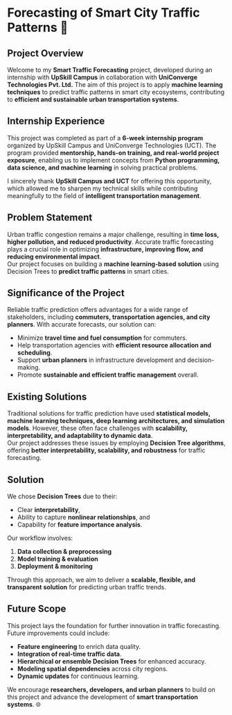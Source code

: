 # Forecasting of Smart City Traffic Patterns 🚦

## Project Overview  
Welcome to my **Smart Traffic Forecasting** project, developed during an internship with **UpSkill Campus** in collaboration with **UniConverge Technologies Pvt. Ltd.** The aim of this project is to apply **machine learning techniques** to predict traffic patterns in smart city ecosystems, contributing to **efficient and sustainable urban transportation systems**.  

## Internship Experience  
This project was completed as part of a **6-week internship program** organized by UpSkill Campus and UniConverge Technologies (UCT). The program provided **mentorship, hands-on training, and real-world project exposure**, enabling us to implement concepts from **Python programming, data science, and machine learning** in solving practical problems.  

I sincerely thank **UpSkill Campus and UCT** for offering this opportunity, which allowed me to sharpen my technical skills while contributing meaningfully to the field of **intelligent transportation management**.  

## Problem Statement  
Urban traffic congestion remains a major challenge, resulting in **time loss, higher pollution, and reduced productivity**. Accurate traffic forecasting plays a crucial role in optimizing **infrastructure, improving flow, and reducing environmental impact**.  
Our project focuses on building a **machine learning-based solution** using Decision Trees to **predict traffic patterns** in smart cities.  

## Significance of the Project  
Reliable traffic prediction offers advantages for a wide range of stakeholders, including **commuters, transportation agencies, and city planners**. With accurate forecasts, our solution can:  
- Minimize **travel time and fuel consumption** for commuters.  
- Help transportation agencies with **efficient resource allocation and scheduling**.  
- Support **urban planners** in infrastructure development and decision-making.  
- Promote **sustainable and efficient traffic management** overall.  

## Existing Solutions  
Traditional solutions for traffic prediction have used **statistical models, machine learning techniques, deep learning architectures, and simulation models**. However, these often face challenges with **scalability, interpretability, and adaptability to dynamic data**.  
Our project addresses these issues by employing **Decision Tree algorithms**, offering **better interpretability, scalability, and robustness** for traffic forecasting.  

## Solution  
We chose **Decision Trees** due to their:  
- Clear **interpretability**,  
- Ability to capture **nonlinear relationships**, and  
- Capability for **feature importance analysis**.  

Our workflow involves:  
1. **Data collection & preprocessing**  
2. **Model training & evaluation**  
3. **Deployment & monitoring**  

Through this approach, we aim to deliver a **scalable, flexible, and transparent solution** for predicting urban traffic trends.  

## Future Scope  
This project lays the foundation for further innovation in traffic forecasting. Future improvements could include:  
- **Feature engineering** to enrich data quality.  
- **Integration of real-time traffic data**.  
- **Hierarchical or ensemble Decision Trees** for enhanced accuracy.  
- **Modeling spatial dependencies** across city regions.  
- **Dynamic updates** for continuous learning.  

We encourage **researchers, developers, and urban planners** to build on this project and advance the development of **smart transportation systems**. 🌐  
